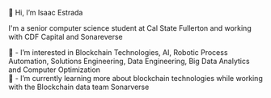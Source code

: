 👋 Hi, I’m Isaac Estrada

I'm a senior computer science student at Cal State Fullerton and working with CDF Capital and Sonareverse

👀 - I’m interested in Blockchain Technologies, AI, Robotic Process Automation, Solutions Engineering, Data Engineering, Big Data Analytics and Computer Optimization  
🌱 - I’m currently learning more about blockchain technologies while working with the Blockchain data team Sonarverse  
